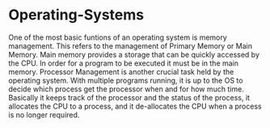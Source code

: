 # Operating-Systems
  One of the most basic funtions of an operating system is memory management. This refers to the management of Primary Memory or Main Memory. Main memory provides a storage that can be quickly accessed by the CPU. In order for a program to be executed it must be in the main memory.
  Processor Management is another crucial task held by the operating system. With multiple programs running, it is up to the OS to decide which process get the processor when and for how much time. Basically it keeps track of the processor and the status of the process, it allocates the CPU to a process, and it de-allocates the CPU when a process is no longer required.
